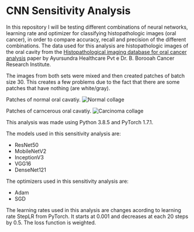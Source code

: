 # CNN Sensitivity Analysis

In this repository I will be testing different combinations of neural networks, learning rate and optimizer for classifying histopathologic images (oral cancer), in order to compare accuracy, recall and precision of the different combinations. The data used for this analysis are histopathologic images of the oral cavity from the [Histopathological imaging database for oral cancer analysis](https://www.ncbi.nlm.nih.gov/pmc/articles/PMC6994517/) paper by Ayursundra Healthcare Pvt e Dr. B. Borooah Cancer Research Institute.

The images from both sets were mixed and then created patches of batch size 30. This creates a few problems due to the fact that there are some patches that have nothing (are white/gray).

Patches of normal oral cavatiy.
![Normal collage](https://github.com/beamaia/ic-neural-networks-sensitivity-analysis/blob/main/images/patches/normal-collage.png?raw=true)


Patches of carncerous oral cavatiy.
![Carcinoma collage](https://github.com/beamaia/ic-neural-networks-sensitivity-analysis/blob/main/images/patches/carcinoma-collage.png?raw=true)

This analysis was made using Python 3.8.5 and PyTorch 1.7.1.

The models used in this sensitivity analysis are:
- ResNet50
- MobileNetV2
- InceptionV3
- VGG16
- DenseNet121

The optimizers used in this sensitivity analysis are:
- Adam 
- SGD

The learning rates used in this analysis are changes acording to learning rate StepLR from PyTorch. It starts at 0.001 and decreases at each 20 steps by 0.5. The loss function is weighted.
